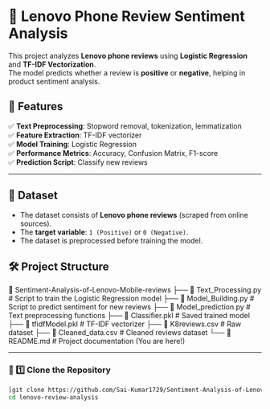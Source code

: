 # 📱 Lenovo Phone Review Sentiment Analysis  
This project analyzes **Lenovo phone reviews** using **Logistic Regression** and **TF-IDF Vectorization**.  
The model predicts whether a review is **positive** or **negative**, helping in product sentiment analysis.  

## 📌 Features  
✅ **Text Preprocessing**: Stopword removal, tokenization, lemmatization  
✅ **Feature Extraction**: TF-IDF vectorizer  
✅ **Model Training**: Logistic Regression  
✅ **Performance Metrics**: Accuracy, Confusion Matrix, F1-score  
✅ **Prediction Script**: Classify new reviews  

---

## 📂 Dataset  
- The dataset consists of **Lenovo phone reviews** (scraped from online sources).  
- The **target variable**: `1 (Positive)` or `0 (Negative)`.  
- The dataset is preprocessed before training the model.


## 🛠 Project Structure
📂 Sentiment-Analysis-of-Lenovo-Mobile-reviews
├── 📜 Text_Processing.py         # Script to train the Logistic Regression model
├── 📜 Model_Building.py             # Script to predict sentiment for new reviews
├── 📜 Model_prediction.py       # Text preprocessing functions
├── 📜 Classifier.pkl  # Saved trained model
├── 📜 tfidfModel.pkl   # TF-IDF vectorizer
├── 📜 K8reviews.csv            # Raw dataset
├── 📜 Cleaned_data.csv            # Cleaned reviews dataset
└── 📜 README.md              # Project documentation (You are here!)

---


### **🔹 1️⃣ Clone the Repository**  
```sh
[git clone https://github.com/Sai-Kumar1729/Sentiment-Analysis-of-Lenovo-Mobile-reviews.git]
cd lenovo-review-analysis
